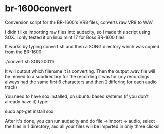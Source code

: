# br-1600convert
Conversion script for the BR-1600's VR8 files, converts raw VR8 to WAV.

I didn't like importing raw files into audacity, so I made this script using
SOX. I only tested it on linux mint 17 for Boss BR-1600 files

It works by typing convert.sh and then a SONG directory which was copied from
the BR-1600:

./convert.sh SONG0011/

It will output which filename it is converting. Then the output .wav file will
be moved to a subdirectory for the recording it was for (my recordings always
had the same first 6 characters and then 2 differing for each audio track)

You need to have sox installed, on ubuntu based systems (if you don't already
have it) type:

sudo apt-get install sox

After it's done, you can run audacity and do file -> import -> audio, select
the files in 1 directory, and all your files will be imported in only three
clicks!
